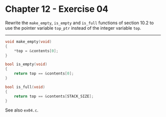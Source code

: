 # Chapter 12 - Exercise 04

Rewrite the `make_empty`, `is_empty` and `is_full` functions of section 10.2 to
use the pointer variable `top_ptr` instead of the integer variable `top`.

---

```C
void make_empty(void)
{
    *top = &contents[0];
}

bool is_empty(void)
{
    return top == &contents[0];
}

bool is_full(void)
{
    return top == &contents[STACK_SIZE];
}
```

See also `ex04.c`.
